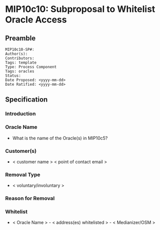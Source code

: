 # MIP10c10: Subproposal to Whitelist Oracle Access

## Preamble
```
MIP10c10-SP#: 
Author(s):
Contributors:
Tags: template
Type: Process Component
Tags: oracles
Status:
Date Proposed: <yyyy-mm-dd>
Date Ratified: <yyyy-mm-dd>
``` 

## Specification

### Introduction

### Oracle Name
- What is the name of the Oracle(s) in MIP10c5?

### Customer(s)
- < customer name > < point of contact email >

### Removal Type
- < voluntary/involuntary >

### Reason for Removal

### Whitelist
- < Oracle Name > - < address(es) whitelisted > - < Medianizer/OSM >